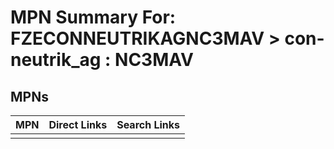 



# MPN Summary For: FZECONNEUTRIKAGNC3MAV > con-neutrik_ag : NC3MAV

## MPNs
  

|MPN|Direct Links|Search Links|
| :--- | :--- | :--- |
||||
